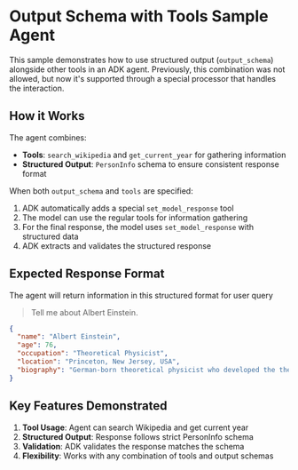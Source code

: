 # Output Schema with Tools Sample Agent

This sample demonstrates how to use structured output (`output_schema`)
alongside other tools in an ADK agent. Previously, this combination was not
allowed, but now it's supported through a special processor that handles the
interaction.

## How it Works

The agent combines:

-   **Tools**: `search_wikipedia` and `get_current_year` for gathering
    information
-   **Structured Output**: `PersonInfo` schema to ensure consistent response
    format

When both `output_schema` and `tools` are specified:

1.  ADK automatically adds a special `set_model_response` tool
2.  The model can use the regular tools for information gathering
3.  For the final response, the model uses `set_model_response` with structured
    data
4.  ADK extracts and validates the structured response

## Expected Response Format

The agent will return information in this structured format for user query

> Tell me about Albert Einstein.

```json
{
  "name": "Albert Einstein",
  "age": 76,
  "occupation": "Theoretical Physicist",
  "location": "Princeton, New Jersey, USA",
  "biography": "German-born theoretical physicist who developed the theory of relativity..."
}
```

## Key Features Demonstrated

1.  **Tool Usage**: Agent can search Wikipedia and get current year
2.  **Structured Output**: Response follows strict PersonInfo schema
3.  **Validation**: ADK validates the response matches the schema
4.  **Flexibility**: Works with any combination of tools and output schemas
